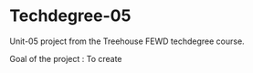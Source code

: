 # Techdegree-05

Unit-05 project from the Treehouse FEWD techdegree course.

Goal of the project :
    To create

